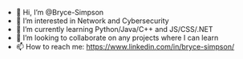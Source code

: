 - 👋 Hi, I’m @Bryce-Simpson
- 👀 I’m interested in Network and Cybersecurity
- 🌱 I’m currently learning Python/Java/C++ and JS/CSS/.NET
- 💞️ I’m looking to collaborate on any projects where I can learn
- 📫 How to reach me: https://www.linkedin.com/in/bryce-simpson/

<!---
Bryce-Simpson/Bryce-Simpson is a ✨ special ✨ repository because its `README.md` (this file) appears on your GitHub profile.
You can click the Preview link to take a look at your changes.
--->
